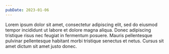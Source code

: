 ```yaml
---
pubDate: 2023-01-06
---
```


Lorem ipsum dolor sit amet, consectetur adipiscing elit, sed do eiusmod tempor incididunt ut labore et dolore magna aliqua. Donec adipiscing tristique risus nec feugiat in fermentum posuere. Mauris pellentesque pulvinar pellentesque habitant morbi tristique senectus et netus. Cursus sit amet dictum sit amet justo donec.
